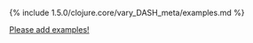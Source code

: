 {% include 1.5.0/clojure.core/vary_DASH_meta/examples.md %}

[Please add examples!](https://github.com/arrdem/grimoire/edit/master/_includes/1.6.0/clojure.core/vary_DASH_meta/examples.md)
